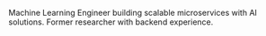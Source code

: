 Machine Learning Engineer building scalable microservices with AI solutions. Former researcher with backend experience.
